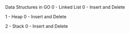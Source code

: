 Data Structures in GO
0 - Linked List
    0 - Insert and Delete

1 - Heap
    0 - Insert and Delete

2 - Stack
    0 - Insert and Delete
